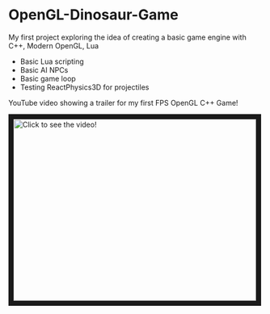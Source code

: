 # OpenGL-Dinosaur-Game

My first project exploring the idea of creating a basic game engine with C++, Modern OpenGL, Lua

- Basic Lua scripting
- Basic AI NPCs
- Basic game loop
- Testing ReactPhysics3D for projectiles

YouTube video showing a trailer for my first FPS OpenGL C++ Game!

<a href="http://www.youtube.com/watch?feature=player_embedded&v=Dkr958n6eek
" target="_blank"><img src="http://img.youtube.com/vi/Dkr958n6eek/0.jpg" 
alt="Click to see the video!" width="480" height="360" border="10" /></a>
